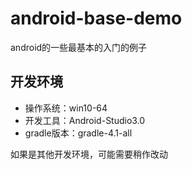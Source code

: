 # android-base-demo
android的一些最基本的入门的例子

## 开发环境

- 操作系统：win10-64
- 开发工具：Android-Studio3.0
- gradle版本：gradle-4.1-all

如果是其他开发环境，可能需要稍作改动